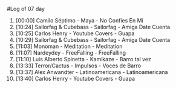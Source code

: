 #Log of 07 day

1. [00:00] Camilo Séptimo - Maya - No Confíes En Mí
1. [10:24] Sailorfag & Cubebass - Sailorfag - Amiga Date Cuenta
1. [10:25] Carlos Henry - Youtube Covers - Guapa
1. [10:29] Sailorfag & Cubebass - Sailorfag - Amiga Date Cuenta
1. [11:03] Monoman - Meditation - Meditation
1. [11:07] Nardeydey - FreeFalling - FreeFalling
1. [11:10] Luis Alberto Spinetta - Kamikaze - Barro tal vez
1. [13:33] Terror/Cactus - Impulsos - Voces de Barro
1. [13:37] Alex Anwandter - Latinoamericana - Latinoamericana
1. [13:40] Carlos Henry - Youtube Covers - Guapa

